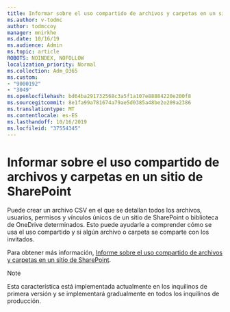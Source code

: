 ```yaml
---
title: Informar sobre el uso compartido de archivos y carpetas en un sitio de SharePoint
ms.author: v-todmc
author: todmccoy
manager: mnirkhe
ms.date: 10/16/19
ms.audience: Admin
ms.topic: article
ROBOTS: NOINDEX, NOFOLLOW
localization_priority: Normal
ms.collection: Adm_O365
ms.custom:
- "9000192"
- "3049"
ms.openlocfilehash: bd64ba291732568c3a5f1a107e88884220e200f8
ms.sourcegitcommit: 8e1fa99a781674a79ae5d0385a48be2e209a2386
ms.translationtype: MT
ms.contentlocale: es-ES
ms.lasthandoff: 10/16/2019
ms.locfileid: "37554345"
---
```

# <a name="report-on-file-and-folder-sharing-in-a-sharepoint-site"></a>Informar sobre el uso compartido de archivos y carpetas en un sitio de SharePoint

Puede crear un archivo CSV en el que se detallan todos los archivos, usuarios, permisos y vínculos únicos de un sitio de SharePoint o biblioteca de OneDrive determinados. Esto puede ayudarle a comprender cómo se usa el uso compartido y si algún archivo o carpeta se comparte con los invitados.

Para obtener más información, [Informe sobre el uso compartido de archivos y carpetas en un sitio de SharePoint](https://docs.microsoft.com/en-us/sharepoint/sharing-reports).

> [!NOTE]
> Esta característica está implementada actualmente en los inquilinos de primera versión y se implementará gradualmente en todos los inquilinos de producción.